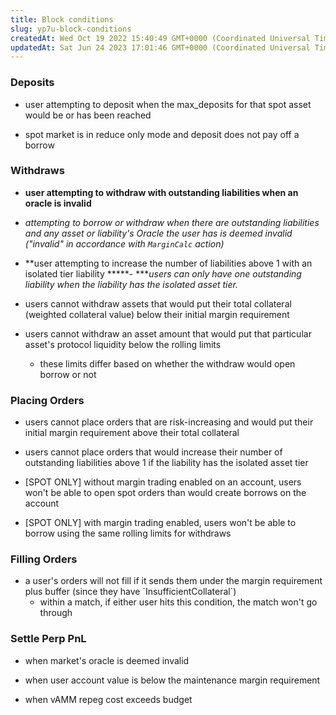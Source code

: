 ```yaml
---
title: Block conditions
slug: yp7u-block-conditions
createdAt: Wed Oct 19 2022 15:40:49 GMT+0000 (Coordinated Universal Time)
updatedAt: Sat Jun 24 2023 17:01:46 GMT+0000 (Coordinated Universal Time)
---
```


### Deposits

*   user attempting to deposit when the max\_deposits for that spot asset would be or has been reached

*   spot market is in reduce only mode and deposit does not pay off a borrow

### Withdraws

*   **user attempting to withdraw with outstanding liabilities when an oracle is invalid**

*   *attempting to borrow or withdraw when there are outstanding liabilities and any asset or liability's Oracle the user has is deemed invalid ("invalid" in accordance with *`MarginCalc`* action)*

*   **user attempting to increase the number of liabilities above 1 with an isolated tier liability
    *****- ****users can only have one outstanding liability when the liability has the isolated asset tier.*

*   users cannot withdraw assets that would put their total collateral (weighted collateral value) below their initial margin requirement

*   users cannot withdraw an asset amount that would put that particular asset's protocol liquidity below the rolling limits
    *   these limits differ based on whether the withdraw would open borrow or not

### Placing Orders

*   users cannot place orders that are risk-increasing and would put their initial margin requirement above their total collateral

*   users cannot place orders that would increase their number of outstanding liabilities above 1 if the liability has the isolated asset tier

*   \[SPOT ONLY] without margin trading enabled on an account, users won't be able to open spot orders than would create borrows on the account

*   \[SPOT ONLY] with margin trading enabled, users won't be able to borrow using the same rolling limits for withdraws

### Filling Orders

*   a user's orders will not fill if it sends them under the margin requirement plus buffer (since they have \`InsufficientCollateral\`)
    *   within a match, if either user hits this condition, the match won't go through

### **Settle Perp PnL**

*   when market's oracle is deemed invalid

*   when user account value is below the maintenance margin requirement

*   when vAMM repeg cost exceeds budget

